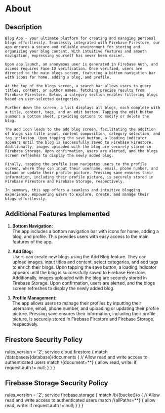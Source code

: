 # About

## Description

    Blog App - your ultimate platform for creating and managing personal blogs effortlessly. Seamlessly integrated with Firebase Firestore, our app ensures a secure and reliable environment for storing and organizing your blog content. With intuitive features and smooth navigation, expressing yourself has never been easier.
    
    Upon app launch, an anonymous user is generated in Firebase Auth, and access requires Face ID verification. Once verified, users are directed to the main blogs screen, featuring a bottom navigation bar with icons for home, adding a blog, and profile.

    At the top of the blogs screen, a search bar allows users to query titles, content, or author names, fetching precise results from Firebase Firestore. Below, a category section enables filtering blogs based on user-selected categories.

    Further down the screen, a list displays all blogs, each complete with a title, content, tags, and an edit button. Tapping the edit button summons a bottom sheet, providing options to modify or delete the blog.

    The add icon leads to the add blog screen, facilitating the addition of blogs via title input, content composition, category selection, and tag inclusion. Upon tapping the save button, a loading indicator appears until the blog is successfully saved to Firebase Firestore. Additionally, images uploaded with the blog are securely stored in Firebase Storage. Upon confirmation, users are alerted, and the blogs screen refreshes to display the newly added blog.

    Finally, tapping the profile icon navigates users to the profile screen, where they can input their username, email, phone number, and upload or update their profile picture. Pressing save ensures their information, including their profile picture, is securely stored in Firebase Firestore and Firebase Storage, respectively.

    In summary, this app offers a seamless and intuitive blogging experience, empowering users to explore, create, and manage their blogs effortlessly.

## Additional Features Implemented

1. **Bottom Navigation:**  
   The app includes a bottom navigation bar with icons for home, adding a blog, and profile. This provides users with easy access to the main features of the app.

2. **Add Blog:**  
   Users can create new blogs using the Add Blog feature. They can upload images, input titles and content, select categories, and add tags to enrich their blogs. Upon tapping the save button, a loading indicator appears until the blog is successfully saved to Firebase Firestore. Additionally, images uploaded with the blog are securely stored in Firebase Storage. Upon confirmation, users are alerted, and the blogs screen refreshes to display the newly added blog.

3. **Profile Management:**  
   The app allows users to manage their profiles by inputting their username, email, phone number, and uploading or updating their profile picture. Pressing save ensures their information, including their profile picture, is securely stored in Firebase Firestore and Firebase Storage, respectively.


## Firestore Security Policy

rules_version = '2';
service cloud.firestore {
  match /databases/{database}/documents {
    // Allow read and write access to authenticated users
    match /{document=**} {
      allow read, write: if request.auth != null;
    }
  }
}

## Firebase Storage Security Policy

rules_version = '2';
service firebase.storage {
  match /b/{bucket}/o {
    // Allow read and write access to authenticated users
    match /{allPaths=**} {
      allow read, write: if request.auth != null;
    }
  }
}

